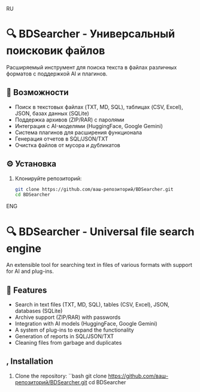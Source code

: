 RU
# 🔍 BDSearcher - Универсальный поисковик файлов

Расширяемый инструмент для поиска текста в файлах различных форматов с поддержкой AI и плагинов.

## 🚀 Возможности
- Поиск в текстовых файлах (TXT, MD, SQL), таблицах (CSV, Excel), JSON, базах данных (SQLite)
- Поддержка архивов (ZIP/RAR) с паролями
- Интеграция с AI-моделями (HuggingFace, Google Gemini)
- Система плагинов для расширения функционала
- Генерация отчетов в SQL/JSON/TXT
- Очистка файлов от мусора и дубликатов

## ⚙️ Установка
1. Клонируйте репозиторий:
   ```bash
   git clone https://github.com/ваш-репозиторий/BDSearcher.git
   cd BDSearcher

ENG
# 🔍 BDSearcher - Universal file search engine

An extensible tool for searching text in files of various formats with support for AI and plug-ins.

## 🚀 Features
- Search in text files (TXT, MD, SQL), tables (CSV, Excel), JSON, databases (SQLite)
- Archive support (ZIP/RAR) with passwords
- Integration with AI models (HuggingFace, Google Gemini)
- A system of plug-ins to expand the functionality
- Generation of reports in SQL/JSON/TXT
- Cleaning files from garbage and duplicates

## , Installation
1. Clone the repository:
``bash
 git clone https://github.com/ваш-репозиторий/BDSearcher.git
cd BDSearcher